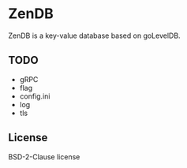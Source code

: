# ZenDB

ZenDB is a key-value database based on goLevelDB.

## TODO

- gRPC
- flag
- config.ini
- log
- tls

## License

BSD-2-Clause license
